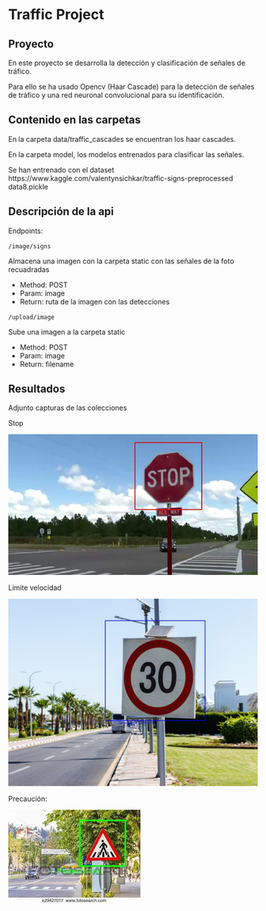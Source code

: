 # Traffic Project
## Proyecto
<p>En este proyecto se desarrolla la detección y clasificación de señales de tráfico.</p>
<p>Para ello se ha usado Opencv (Haar Cascade) para la detección de señales de tráfico y una red neuronal convolucional para su identificación.</p>

## Contenido en las carpetas
<p>En la carpeta data/traffic_cascades se encuentran los haar cascades.</p>
<p>En la carpeta model, los modelos entrenados para clasificar las señales.</p>
<p>Se han entrenado con el dataset https://www.kaggle.com/valentynsichkar/traffic-signs-preprocessed data8.pickle</p>

## Descripción de la api
<p>Endpoints:</p>
<pre><code>/image/signs</code></pre>
<p>Almacena una imagen con la carpeta static con las señales de la foto recuadradas</p>
<ul>
    <li>Method: POST</li>
    <li>Param: image</li>
    <li>Return: ruta de la imagen con las detecciones</li>
</ul>
<pre><code>/upload/image</code></pre>
<p>Sube una imagen a la carpeta static</p>
<ul>
    <li>Method: POST</li>
    <li>Param: image</li>
    <li>Return: filename</li>
</ul>

## Resultados

<p>Adjunto capturas de las colecciones</p>
<p>Stop</p>

![Stop](static/detect_1007_bn9_four_waystopjpg_1.29.00.jpeg)
<p>Limite velocidad</p>

![Circle](static/detect_Limite-velocidad-ciudades-1.jpg)
<p>Precaución:</p>

![Triangle](static/detect_peaton.jpeg)
